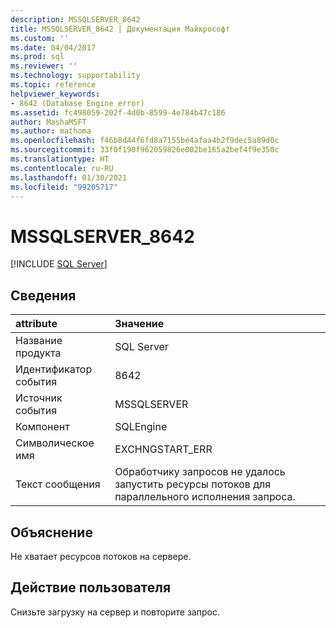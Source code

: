 ```yaml
---
description: MSSQLSERVER_8642
title: MSSQLSERVER_8642 | Документация Майкрософт
ms.custom: ''
ms.date: 04/04/2017
ms.prod: sql
ms.reviewer: ''
ms.technology: supportability
ms.topic: reference
helpviewer_keywords:
- 8642 (Database Engine error)
ms.assetid: fc498059-202f-4d0b-8599-4e784b47c186
author: MashaMSFT
ms.author: mathoma
ms.openlocfilehash: f46b8d44f6fd8a7155be4afaa4b2f9dec5a89d0c
ms.sourcegitcommit: 33f0f190f962059826e002be165a2bef4f9e350c
ms.translationtype: HT
ms.contentlocale: ru-RU
ms.lasthandoff: 01/30/2021
ms.locfileid: "99205717"
---
```

# <a name="mssqlserver_8642"></a>MSSQLSERVER_8642
 [!INCLUDE [SQL Server](../../includes/applies-to-version/sqlserver.md)]
  
## <a name="details"></a>Сведения  
  
| attribute | Значение |  
| :-------- | :---- |  
|Название продукта|SQL Server|  
|Идентификатор события|8642|  
|Источник события|MSSQLSERVER|  
|Компонент|SQLEngine|  
|Символическое имя|EXCHNGSTART_ERR|  
|Текст сообщения|Обработчику запросов не удалось запустить ресурсы потоков для параллельного исполнения запроса.|  
  
## <a name="explanation"></a>Объяснение  
Не хватает ресурсов потоков на сервере.  
  
## <a name="user-action"></a>Действие пользователя  
Снизьте загрузку на сервер и повторите запрос.  
  
